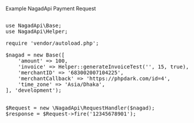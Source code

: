Example NagadApi Payment Request
<pre>

use NagadApi\Base;
use NagadApi\Helper;

require 'vendor/autoload.php';

$nagad = new Base([
    'amount' => 100,
    'invoice' => Helper::generateInvoiceTest('', 15, true),
    'merchantID' => '683002007104225',
    'merchantCallback' => 'https://phpdark.com/id=4',
    'time_zone' => 'Asia/Dhaka',
], 'development');


$Request = new \NagadApi\RequestHandler($nagad);
$response = $Request->fire('12345678901');
</pre>